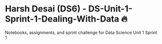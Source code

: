# Harsh Desai (DS6) - DS-Unit-1-Sprint-1-Dealing-With-Data :fire:
Notebooks, assignments, and sprint challenge for Data Science Unit 1 Sprint 1

